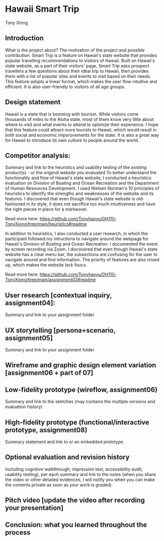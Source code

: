 # Hawaii Smart Trip
Tony Xiong

## Introduction
What is the project about? The motivation of the project and possible contribution.
Smart Trip is a feature on Hawaii's state website that provides popular travelling recommendations to visitors of Hawaii. Built on Hawaii's state website, as a part of their visitors' page, Smart Trip asks prospect travellers a few questions about their ideal trip to Hawaii, then provides them with a list of popular sites and events to visit based on their needs. This feature adopts a linear format, which makes the user flow intuitive and efficient. It is also user-friendly to visitors of all age groups.

## Design statement
Hawaii is a state that is booming with tourism. While visitors come thousands of miles to the Aloha state, most of them know very little about where to visit and what events to attend to optimize their experience. I hope that this feature could attract more tourists to Hawaii, which would result in both social and economic imporovements for the state. It is also a great way for Hawaii to introduce its own culture to people around the world.

## Competitor analysis:
Summary and link to the heuristics and usability testing of the *existing* product(s) - or the *original* website you evaluated
To better understand the functionality and flow of Hawaii's state website, I conducted a heuristics evaluation on Division of Boating and Ocean Recreation and the Department of Human Resources Development. I used Nielsen Norman's 10 principles of heuristics to identify the strengths and weaknesses of the website and its features. I discovered that even though Hawaii's state website is old-fashioned in its style, it does not sacrifice too much intuitiveness and have the right pieces in place for a markeover.

Read more here: https://github.com/Tonyhaoyu/DH110-TonyXiong/tree/main/heuristics#readme

In addition to heuristics, I also conducted a user research, in which the participant followed my intructions to navigate around the webpage for Hawaii's Division of Boating and Ocean Recreation. I documented the event by screen recording via Zoom. I discovered that even though Hawaii's state website has a clear menu bar, the subsections are confusing for the user to navigate around and find information. The priority of features are also mixed up, which makes the website lack foucs.

Read more here: https://github.com/Tonyhaoyu/DH110-TonyXiong/tree/main/assignment02#readme

## User research [contextual inquiry, assignment04]:
Summary and link to your assignment folder

## UX storytelling [persona+scenario, assignment05]
Summary and link to your assignment folder

## Wireframe and graphic design element variation [assignment06 + part of 07]

## Low-fidelity prototype (wireflow, assignment06)
Summary and link to the sketches (may contains the multiple versions and evaluation history)

## High-fidelity prototype (functional/interactive prototype, assignment08)
Summary statement and link to or an embedded prototype

## Optional evaluation and revision history 
Including cognitive walkthrough; impression test, accessibility audit, usability testing), per each summary and link to the notes (when you share the video or other detailed evidences, I will notify you when you can make the contents private as soon as your work is graded)

## Pitch video [update the video after recording your presentation]

## Conclusion: what you learned throughout the process
